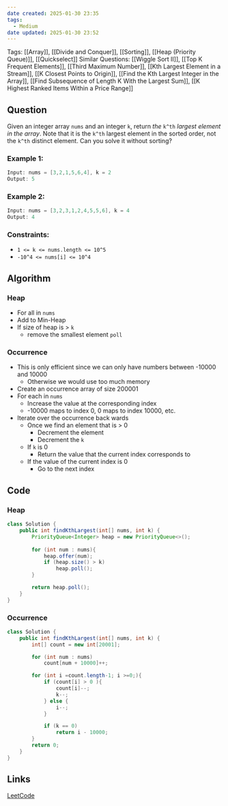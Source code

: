 ```yaml
---
date created: 2025-01-30 23:35
tags:
  - Medium
date updated: 2025-01-30 23:52
---
```


Tags: [[Array]], [[Divide and Conquer]], [[Sorting]], [[Heap (Priority Queue)]], [[Quickselect]]
Similar Questions: [[Wiggle Sort II]], [[Top K Frequent Elements]], [[Third Maximum Number]], [[Kth Largest Element in a Stream]], [[K Closest Points to Origin]], [[Find the Kth Largest Integer in the Array]], [[Find Subsequence of Length K With the Largest Sum]], [[K Highest Ranked Items Within a Price Range]]

## Question

Given an integer array `nums` and an integer `k`, return _the_ `k^th` _largest element in the array_.
Note that it is the `k^th` largest element in the sorted order, not the `k^th` distinct element.
Can you solve it without sorting?

### Example 1:

```java
Input: nums = [3,2,1,5,6,4], k = 2
Output: 5
```

### Example 2:

```java
Input: nums = [3,2,3,1,2,4,5,5,6], k = 4
Output: 4
```

### Constraints:

- `1 <= k <= nums.length <= 10^5`
- `-10^4 <= nums[i] <= 10^4`

## Algorithm

### Heap

- For all in `nums`
- Add to Min-Heap
- If size of heap is > `k`
  - remove the smallest element `poll`

### Occurrence

- This is only efficient since we can only have numbers between -10000 and 10000
  - Otherwise we would use too much memory
- Create an occurrence array of size 200001
- For each in `nums`
  - Increase the value at the corresponding index
  - -10000 maps to index 0, 0 maps to index 10000, etc.
- Iterate over the occurrence back wards
  - Once we find an element that is > 0
    - Decrement the element
    - Decrement the `k`
  - If `k` is 0
    - Return the value that the current index corresponds to
  - If the value of the current index is 0
    - Go to the next index

## Code

### Heap

```java
class Solution {
    public int findKthLargest(int[] nums, int k) {
        PriorityQueue<Integer> heap = new PriorityQueue<>();
        
        for (int num : nums){
            heap.offer(num);
            if (heap.size() > k)
                heap.poll();
        }

        return heap.poll();
    }
}
```

### Occurrence

```java
class Solution {
    public int findKthLargest(int[] nums, int k) {
        int[] count = new int[20001];

        for (int num : nums)
            count[num + 10000]++;

        for (int i =count.length-1; i >=0;){
            if (count[i] > 0 ){
                count[i]--;
                k--;        
            } else {
                i--;
            }

            if (k == 0)
                return i - 10000;
        }
        return 0;
    }
}
```

## Links

[LeetCode](https://leetcode.com/problems/kth-largest-element-in-an-array/description/)
